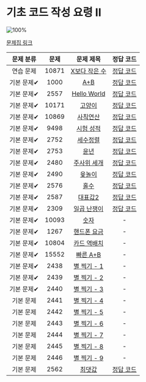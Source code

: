 # 기초 코드 작성 요령 II

![100%](https://progress-bar.dev/11/?scale=27&title=progress&width=500&color=babaca&suffix=/27)

[문제집 링크](https://www.acmicpc.net/workbook/view/7306)

| 문제 분류 | 문제 | 문제 제목 | 정답 코드 |
| :--: | :--: | :--: | :--: |
| 연습 문제 | 10871 | [X보다 작은 수](https://www.acmicpc.net/problem/10871) | [정답 코드](0x02/10871.swift) |
| 기본 문제✔ | 1000 | [A+B](https://www.acmicpc.net/problem/1000) | [정답 코드](0x02/1000.swift) |
| 기본 문제✔ | 2557 | [Hello World](https://www.acmicpc.net/problem/2557) | [정답 코드](0x02/2557.swift) |
| 기본 문제✔ | 10171 | [고양이](https://www.acmicpc.net/problem/10171) | [정답 코드](0x02/10171.swift) |
| 기본 문제✔ | 10869 | [사칙연산](https://www.acmicpc.net/problem/10869) | [정답 코드](0x02/10869.swift) |
| 기본 문제✔ | 9498 | [시험 성적](https://www.acmicpc.net/problem/9498) | [정답 코드](0x02/9498.swift) |
| 기본 문제✔ | 2752 | [세수정렬](https://www.acmicpc.net/problem/2752) | [정답 코드](0x02/2752.swift) |
| 기본 문제✔ | 2753 | [윤년](https://www.acmicpc.net/problem/2753) | [정답 코드](0x02/2753.swift) |
| 기본 문제✔ | 2480 | [주사위 세개](https://www.acmicpc.net/problem/2480) | [정답 코드](0x02/2480.swift) |
| 기본 문제✔ | 2490 | [윷놀이](https://www.acmicpc.net/problem/2490) | [정답 코드](0x02/2490.swift) |
| 기본 문제✔ | 2576 | [홀수](https://www.acmicpc.net/problem/2576) | [정답 코드](0x02/2576.swift) |
| 기본 문제✔ | 2587 | [대표값2](https://www.acmicpc.net/problem/2587) | [정답 코드](0x02/2587.swift) |
| 기본 문제✔ | 2309 | [일곱 난쟁이](https://www.acmicpc.net/problem/2309) | [정답 코드](0x02/2309.swift) |
| 기본 문제✔ | 10093 | [숫자](https://www.acmicpc.net/problem/10093) | - |
| 기본 문제✔ | 1267 | [핸드폰 요금](https://www.acmicpc.net/problem/1267) | - |
| 기본 문제✔ | 10804 | [카드 역배치](https://www.acmicpc.net/problem/10804) | - |
| 기본 문제✔ | 15552 | [빠른 A+B](https://www.acmicpc.net/problem/15552) | - |
| 기본 문제✔ | 2438 | [별 찍기 - 1](https://www.acmicpc.net/problem/2438) | - |
| 기본 문제✔ | 2439 | [별 찍기 - 2](https://www.acmicpc.net/problem/2439) | - |
| 기본 문제✔ | 2440 | [별 찍기 - 3](https://www.acmicpc.net/problem/2440) | - |
| 기본 문제 | 2441 | [별 찍기 - 4](https://www.acmicpc.net/problem/2441) | - |
| 기본 문제 | 2442 | [별 찍기 - 5](https://www.acmicpc.net/problem/2442) | - |
| 기본 문제 | 2443 | [별 찍기 - 6](https://www.acmicpc.net/problem/2443) | - |
| 기본 문제 | 2444 | [별 찍기 - 7](https://www.acmicpc.net/problem/2444) | - |
| 기본 문제 | 2445 | [별 찍기 - 8](https://www.acmicpc.net/problem/2445) | - |
| 기본 문제 | 2446 | [별 찍기 - 9](https://www.acmicpc.net/problem/2446) | - |
| 기본 문제 | 2562 | [최댓값](https://www.acmicpc.net/problem/2562) | [정답 코드](0x02/2562.swift) |
